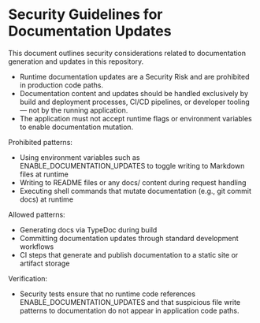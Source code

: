 # Security Guidelines for Documentation Updates

This document outlines security considerations related to documentation generation and updates in this repository.

- Runtime documentation updates are a Security Risk and are prohibited in production code paths.
- Documentation content and updates should be handled exclusively by build and deployment processes, CI/CD pipelines, or developer tooling — not by the running application.
- The application must not accept runtime flags or environment variables to enable documentation mutation.

Prohibited patterns:
- Using environment variables such as ENABLE_DOCUMENTATION_UPDATES to toggle writing to Markdown files at runtime
- Writing to README files or any docs/ content during request handling
- Executing shell commands that mutate documentation (e.g., git commit docs) at runtime

Allowed patterns:
- Generating docs via TypeDoc during build
- Committing documentation updates through standard development workflows
- CI steps that generate and publish documentation to a static site or artifact storage

Verification:
- Security tests ensure that no runtime code references ENABLE_DOCUMENTATION_UPDATES and that suspicious file write patterns to documentation do not appear in application code paths.